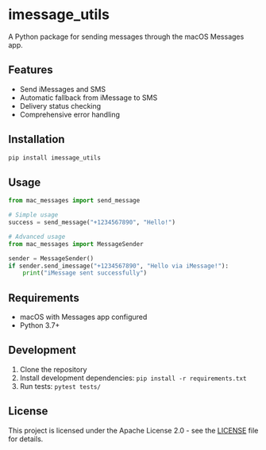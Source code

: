 # imessage_utils

A Python package for sending messages through the macOS Messages app.

## Features

- Send iMessages and SMS
- Automatic fallback from iMessage to SMS
- Delivery status checking
- Comprehensive error handling

## Installation

```bash
pip install imessage_utils
```

## Usage

```python
from mac_messages import send_message

# Simple usage
success = send_message("+1234567890", "Hello!")

# Advanced usage
from mac_messages import MessageSender

sender = MessageSender()
if sender.send_imessage("+1234567890", "Hello via iMessage!"):
    print("iMessage sent successfully")
```

## Requirements

- macOS with Messages app configured
- Python 3.7+

## Development

1. Clone the repository
2. Install development dependencies: `pip install -r requirements.txt`
3. Run tests: `pytest tests/`

## License

This project is licensed under the Apache License 2.0 - see the [LICENSE](LICENSE) file for details.
